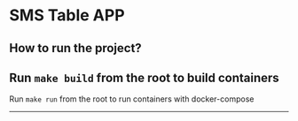 # SMS Table APP

How to run the project?
---
Run `make build` from the root to build containers
---
Run `make run` from the root to run containers with docker-compose

---

